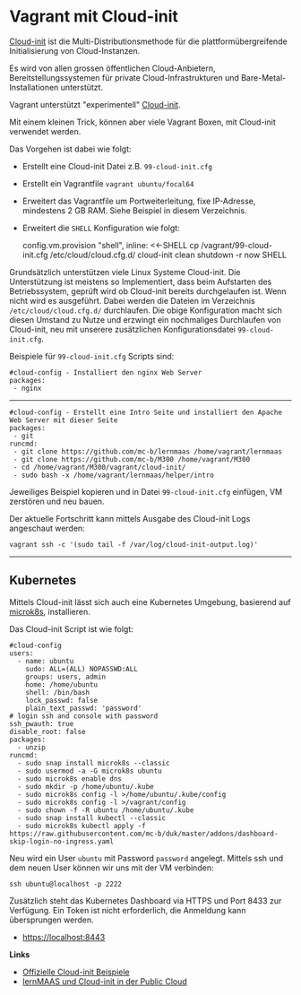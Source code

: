 Vagrant mit Cloud-init
======================

[Cloud-init](https://cloudinit.readthedocs.io/en/latest/) ist die Multi-Distributionsmethode für die plattformübergreifende Initialisierung von Cloud-Instanzen. 

Es wird von allen grossen öffentlichen Cloud-Anbietern, Bereitstellungssystemen für private Cloud-Infrastrukturen und Bare-Metal-Installationen unterstützt.

Vagrant unterstützt "experimentell" [Cloud-init](https://cloudinit.readthedocs.io/en/latest/).

Mit einem kleinen Trick, können aber viele Vagrant Boxen, mit Cloud-init verwendet werden.

Das Vorgehen ist dabei wie folgt:
* Erstellt eine Cloud-init Datei z.B. `99-cloud-init.cfg`
* Erstellt ein Vagrantfile `vagrant ubuntu/focal64` 
* Erweitert das Vagrantfile um Portweiterleitung, fixe IP-Adresse, mindestens 2 GB RAM. Siehe Beispiel in diesem Verzeichnis.
* Erweitert die `SHELL` Konfiguration wie folgt:


    config.vm.provision "shell", inline: <<-SHELL
       cp /vagrant/99-cloud-init.cfg /etc/cloud/cloud.cfg.d/
       cloud-init clean
       shutdown -r now
    SHELL

Grundsätzlich unterstützen viele Linux Systeme Cloud-init. Die Unterstützung ist meistens so Implementiert, dass beim Aufstarten des Betriebssystem, geprüft wird ob Cloud-init bereits durchgelaufen ist. Wenn nicht wird es ausgeführt. Dabei werden die Dateien im Verzeichnis `/etc/cloud/cloud.cfg.d/` durchlaufen. Die obige Konfiguration macht sich diesen Umstand zu Nutze und erzwingt ein nochmaliges Durchlaufen von Cloud-init, neu mit unserere zusätzlichen Konfigurationsdatei `99-cloud-init.cfg`.

Beispiele für `99-cloud-init.cfg` Scripts sind:

    #cloud-config - Installiert den nginx Web Server
    packages:
     - nginx

- - -

    #cloud-config - Erstellt eine Intro Seite und installiert den Apache Web Server mit dieser Seite
    packages:
     - git
    runcmd:
     - git clone https://github.com/mc-b/lernmaas /home/vagrant/lernmaas
     - git clone https://github.com/mc-b/M300 /home/vagrant/M300
     - cd /home/vagrant/M300/vagrant/cloud-init/
     - sudo bash -x /home/vagrant/lernmaas/helper/intro
     
Jeweiliges Beispiel kopieren und in Datei `99-cloud-init.cfg` einfügen, VM zerstören und neu bauen.
     
Der aktuelle Fortschritt kann mittels Ausgabe des Cloud-init Logs angeschaut werden:

    vagrant ssh -c '(sudo tail -f /var/log/cloud-init-output.log)'


***
Kubernetes
----------

Mittels Cloud-init lässt sich auch eine Kubernetes Umgebung, basierend auf [microk8s](https://microk8s.io/), installieren.

Das Cloud-init Script ist wie folgt:

    #cloud-config
    users:
      - name: ubuntu
        sudo: ALL=(ALL) NOPASSWD:ALL
        groups: users, admin
        home: /home/ubuntu
        shell: /bin/bash
        lock_passwd: false
        plain_text_passwd: 'password'        
    # login ssh and console with password
    ssh_pwauth: true
    disable_root: false    
    packages:
      - unzip
    runcmd:
      - sudo snap install microk8s --classic
      - sudo usermod -a -G microk8s ubuntu
      - sudo microk8s enable dns 
      - sudo mkdir -p /home/ubuntu/.kube
      - sudo microk8s config -l >/home/ubuntu/.kube/config
      - sudo microk8s config -l >/vagrant/config      
      - sudo chown -f -R ubuntu /home/ubuntu/.kube
      - sudo snap install kubectl --classic  
      - sudo microk8s kubectl apply -f https://raw.githubusercontent.com/mc-b/duk/master/addons/dashboard-skip-login-no-ingress.yaml

Neu wird ein User `ubuntu` mit Password `password` angelegt. Mittels ssh und dem neuen User können wir uns mit der VM verbinden:

    ssh ubuntu@localhost -p 2222
    
Zusätzlich steht das Kubernetes Dashboard via HTTPS und Port 8433 zur Verfügung. Ein Token ist nicht erforderlich, die Anmeldung kann übersprungen werden.

* [https://localhost:8443](https://localhost:8443)  

**Links**

* [Offizielle Cloud-init Beispiele](https://cloudinit.readthedocs.io/en/latest/topics/examples.html)
* [lernMAAS und Cloud-init in der Public Cloud](https://github.com/mc-b/lernmaas/tree/master/doc/Cloud)